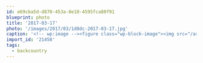 ```yaml
---
id: e69cba5d-d870-453a-8e10-4595fca80f91
blueprint: photo
title: '2017-03-17'
photo: '/images/2017/03/1d8dc-2017-03-17.jpg'
caption: '<!-- wp:image --><figure class="wp-block-image"><img src="/assets/images/2017/03/1d8dc-2017-03-17.jpg" /></figure><!-- /wp:image --><!-- wp:paragraph --><p>Put the kibosh on ski touring plans this weekend because of this. Be smart and safe #backcountry friends!</p><!-- /wp:paragraph -->'
import_id: '21458'
tags:
  - backcountry
---
```

